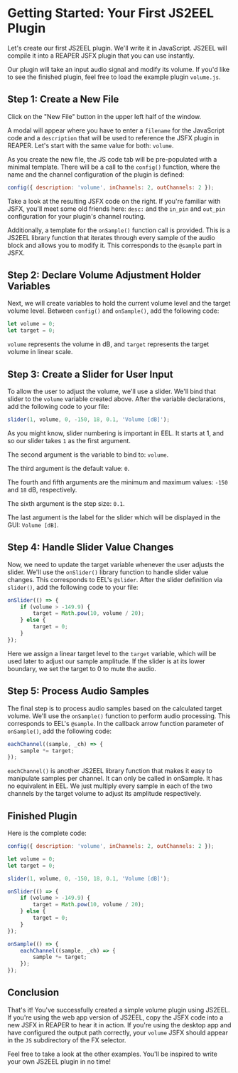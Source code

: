 # Getting Started: Your First JS2EEL Plugin

Let's create our first JS2EEL plugin. We'll write it in JavaScript. JS2EEL will compile it into a REAPER JSFX plugin that you can use instantly.

Our plugin will take an input audio signal and modify its volume. If you'd like to see the finished plugin, feel free to load the example plugin `volume.js`.

## Step 1: Create a New File

Click on the "New File" button in the upper left half of the window.

A modal will appear where you have to enter a `filename` for the JavaScript code and a `description` that will be used to reference the JSFX plugin in REAPER. Let's start with the same value for both: `volume`.

As you create the new file, the JS code tab will be pre-populated with a minimal template. There will be a call to the `config()` function, where the name and the channel configuration of the plugin is defined:

```javascript
config({ description: 'volume', inChannels: 2, outChannels: 2 });
```

Take a look at the resulting JSFX code on the right. If you're familiar with JSFX, you'll meet some old friends here: `desc:` and the `in_pin` and `out_pin` configuration for your plugin's channel routing.

Additionally, a template for the `onSample()` function call is provided. This is a JS2EEL library function that iterates through every sample of the audio block and allows you to modify it. This corresponds to the `@sample` part in JSFX.

## Step 2: Declare Volume Adjustment Holder Variables

Next, we will create variables to hold the current volume level and the target volume level. Between `config()` and `onSample()`, add the following code:

```javascript
let volume = 0;
let target = 0;
```

`volume` represents the volume in dB, and `target` represents the target volume in linear scale.

## Step 3: Create a Slider for User Input

To allow the user to adjust the volume, we'll use a slider. We'll bind that slider to the `volume` variable created above. After the variable declarations, add the following code to your file:

```javascript
slider(1, volume, 0, -150, 18, 0.1, 'Volume [dB]');
```

As you might know, slider numbering is important in EEL. It starts at 1, and so our slider takes `1` as the first argument.

The second argument is the variable to bind to: `volume`.

The third argument is the default value: `0`.

The fourth and fifth arguments are the minimum and maximum values: `-150` and `18` dB, respectively.

The sixth argument is the step size: `0.1`.

The last argument is the label for the slider which will be displayed in the GUI: `Volume [dB]`.

## Step 4: Handle Slider Value Changes

Now, we need to update the target variable whenever the user adjusts the slider. We'll use the `onSlider()` library function to handle slider value changes. This corresponds to EEL's `@slider`. After the slider definition via `slider()`, add the following code to your file:

```javascript
onSlider(() => {
    if (volume > -149.9) {
        target = Math.pow(10, volume / 20);
    } else {
        target = 0;
    }
});
```

Here we assign a linear target level to the `target` variable, which will be used later to adjust our sample amplitude. If the slider is at its lower boundary, we set the target to 0 to mute the audio.

## Step 5: Process Audio Samples

The final step is to process audio samples based on the calculated target volume. We'll use the `onSample()` function to perform audio processing. This corresponds to EEL's `@sample`. In the callback arrow function parameter of `onSample()`, add the following code:

```javascript
eachChannel((sample, _ch) => {
    sample *= target;
});
```

`eachChannel()` is another JS2EEL library function that makes it easy to manipulate samples per channel. It can only be called in onSample. It has no equivalent in EEL. We just multiply every sample in each of the two channels by the target volume to adjust its amplitude respectively.

## Finished Plugin

Here is the complete code:

```javascript
config({ description: 'volume', inChannels: 2, outChannels: 2 });

let volume = 0;
let target = 0;

slider(1, volume, 0, -150, 18, 0.1, 'Volume [dB]');

onSlider(() => {
    if (volume > -149.9) {
        target = Math.pow(10, volume / 20);
    } else {
        target = 0;
    }
});

onSample(() => {
    eachChannel((sample, _ch) => {
        sample *= target;
    });
});
```

## Conclusion

That's it! You've successfully created a simple volume plugin using JS2EEL. If you're using the web app version of JS2EEL, copy the JSFX code into a new JSFX in REAPER to hear it in action. If you're using the desktop app and have configured the output path correctly, your `volume` JSFX should appear in the `JS` subdirectory of the FX selector.

Feel free to take a look at the other examples. You'll be inspired to write your own JS2EEL plugin in no time!
